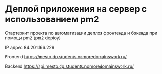 # Деплой приложения на сервер с использованием pm2

Стартеркит проекта по автоматизации деплоя фронтенда и бэкенда при помощи pm2 (pm2 deploy)

IP адрес 84.201.166.229

Frontend https://mesto.dp.students.nomoredomainswork.ru/

Backend https://api.mesto.dp.students.nomoredomainswork.ru/

